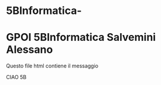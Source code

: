 # 5BInformatica-
<h1> GPOI 5BInformatica Salvemini Alessano </h1>
<p> </p>Questo file html contiene il messaggio </p>
CIAO 5B 
